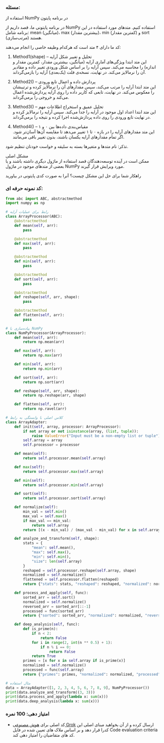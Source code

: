 ### مسئله:

استفاده از NumPy در برنامه پایتون  

در برنامه پایتونی ما، قصد داریم از NumPy استفاده کنیم. متدهای مورد استفاده در این برنامه شامل: mean (میانگین)، max (بیشترین مقدار)، min (کمترین مقدار) و sort (مرتب‌سازی) هستند.  

کد ما دارای ۴ متد است که هرکدام وظیفه خاصی را انجام می‌دهند:  

1. Method1(shape) – تحلیل و تغییر شکل آرایه  
   این متد ابتدا ویژگی‌های آماری آرایه (میانگین، بیشترین مقدار، کمترین مقدار و اندازه) را محاسبه می‌کند. سپس آرایه را بر اساس شکل ورودی تغییر داده و مقادیر آن را نرمالایز می‌کند. در نهایت، نسخه‌ی فلت (یک‌بعدی) آرایه را بازمی‌گرداند.  

2. Method2() – پردازش داده و اعمال تابع ورودی  
   این متد ابتدا آرایه را مرتب می‌کند، سپس مقدارهای آن را نرمالایز کرده و ترتیبشان را معکوس می‌کند. در نهایت، تابعی که کاربر داده را روی آرایه پردازش‌شده اعمال می‌کند و خروجی را برمی‌گرداند.  

3. Method3() – تحلیل عمیق و استخراج اطلاعات مهم  
   این متد ابتدا اعداد اول موجود در آرایه را جدا می‌کند. سپس آرایه را نرمالایز کرده و در نهایت تابع ورودی را روی داده پردازش‌شده اجرا کرده و نتیجه را برمی‌گرداند.  

4. Method4() – مقیاس‌بندی داده‌ها بین ۰ و ۱  
   این متد مقدارهای آرایه را در بازه ۰ تا ۱ تغییر می‌دهد تا مقایسه آن‌ها آسان‌تر شود. اگر تمام مقدارهای آرایه یکسان باشند، بدون تغییر باقی می‌مانند.  

تذکر: نام متدها و متغیرها بسته به سلیقه و خواست خودتان تنظیم شود.  

مشکل اصلی  
ممکن است در آینده توسعه‌دهندگان قصد استفاده از ماژول دیگری داشته باشند و یا بعضی از متدهای موجود در ماژول NumPy مورد ویرایش قرار گیرند.  

راهکار شما برای حل این مشکل چیست؟
آنرا به صورت کدی پایتونی در بیاورید


### کد نمونه حرفه ای:

```python
from abc import ABC, abstractmethod
import numpy as np

# رابط برای عملیات آرایه
class ArrayProcessor(ABC):
    @abstractmethod
    def mean(self, arr):
        pass

    @abstractmethod
    def max(self, arr):
        pass

    @abstractmethod
    def min(self, arr):
        pass

    @abstractmethod
    def sort(self, arr):
        pass

    @abstractmethod
    def reshape(self, arr, shape):
        pass

    @abstractmethod
    def flatten(self, arr):
        pass

# پیاده‌سازی با NumPy
class NumPyProcessor(ArrayProcessor):
    def mean(self, arr):
        return np.mean(arr)

    def max(self, arr):
        return np.max(arr)

    def min(self, arr):
        return np.min(arr)

    def sort(self, arr):
        return np.sort(arr)

    def reshape(self, arr, shape):
        return np.reshape(arr, shape)

    def flatten(self, arr):
        return np.ravel(arr)

# کلاس اصلی با وابستگی به رابط
class ArrayAdapter:
    def init(self, array, processor: ArrayProcessor):
        if not array or not isinstance(array, (list, tuple)):
            raise ValueError("Input must be a non-empty list or tuple")
        self.array = array
        self.processor = processor

    def mean(self):
        return self.processor.mean(self.array)

    def max(self):
        return self.processor.max(self.array)

    def min(self):
        return self.processor.min(self.array)

    def sort(self):
        return self.processor.sort(self.array)

    def normalize(self):
        min_val = self.min()
        max_val = self.max()
        if max_val == min_val:
            return self.array
        return [(x - min_val) / (max_val - min_val) for x in self.array]

    def analyze_and_transform(self, shape):
        stats = {
            "mean": self.mean(),
            "max": self.max(),
            "min": self.min(),
            "size": len(self.array)
        }
        reshaped = self.processor.reshape(self.array, shape)
        normalized = self.normalize()
        flattened = self.processor.flatten(reshaped)
        return {"stats": stats, "reshaped": reshaped, "normalized": normalized, "flattened": flattened}

    def process_and_apply(self, func):
        sorted_arr = self.sort()
        normalized = self.normalize()
        reversed_arr = sorted_arr[::-1]
        processed = func(sorted_arr)
        return {"sorted": sorted_arr, "normalized": normalized, "reversed": reversed_arr, "processed": processed}

    def deep_analysis(self, func):
        def is_prime(n):
            if n < 2:
                return False
            for i in range(2, int(n ** 0.5) + 1):
                if n % i == 0:
                    return False
            return True
        primes = [x for x in self.array if is_prime(x)]
        normalized = self.normalize()
        processed = func(self.array)
        return {"primes": primes, "normalized": normalized, "processed": processed}

# مثال استفاده
data = ArrayAdapter([1, 2, 3, 4, 5, 6, 7, 8, 9], NumPyProcessor())
print(data.analyze_and_transform((3, 3)))
print(data.process_and_apply(lambda x: sum(x)))
print(data.deep_analysis(lambda x: sum(x)))
```



### امتیاز دهی: 100 نمره
- کد اصلی برای [هوش مصنوعی Grok](www.grok.com) ارسال کرده و از آن بخواهید مبنای اصلی این کدرا قرار دهد و بر اساس ملاک های تعیین شده در فایل Code evaluation criteria کد های متقاضیان را امتیاز دهی کند.